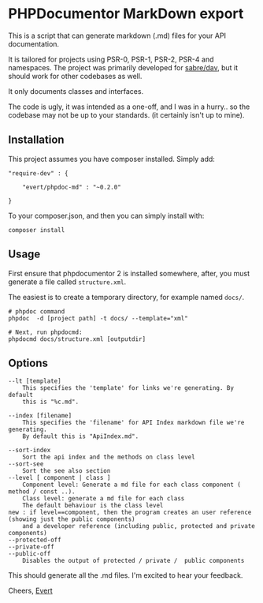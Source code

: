 PHPDocumentor MarkDown export
=============================

This is a script that can generate markdown (.md) files for your API
documentation.

It is tailored for projects using PSR-0, PSR-1, PSR-2, PSR-4 and namespaces.
The project was primarily developed for [sabre/dav](https://sabre.io/),
but it should work for other codebases as well.

It only documents classes and interfaces.

The code is ugly, it was intended as a one-off, and I was in a hurry.. so the
codebase may not be up to your standards. (it certainly isn't up to mine).

Installation
------------

This project assumes you have composer installed.
Simply add:

    "require-dev" : {

        "evert/phpdoc-md" : "~0.2.0"

    }

To your composer.json, and then you can simply install with:

    composer install


Usage
-----

First ensure that phpdocumentor 2 is installed somewhere, after, you must
generate a file called `structure.xml`.

The easiest is to create a temporary directory, for example named `docs/`.

    # phpdoc command
    phpdoc  -d [project path] -t docs/ --template="xml"

    # Next, run phpdocmd:
    phpdocmd docs/structure.xml [outputdir]

Options
-------

    --lt [template]
        This specifies the 'template' for links we're generating. By default
        this is "%c.md".

    --index [filename]
        This specifies the 'filename' for API Index markdown file we're generating.
        By default this is "ApiIndex.md".

    --sort-index
        Sort the api index and the methods on class level
    --sort-see
        Sort the see also section
    --level [ component | class ]
        Component level: Generate a md file for each class component ( method / const ..).
        Class level: generate a md file for each class
        The default behaviour is the class level
	new : if level==component, then the program creates an user reference (showing just the public components) 
        and a developer reference (including public, protected and private components)
    --protected-off
    --private-off
    --public-off
        Disables the output of protected / private /  public components

This should generate all the .md files. I'm excited to hear your feedback.

Cheers,
[Evert](https://twitter.com/evertp)
